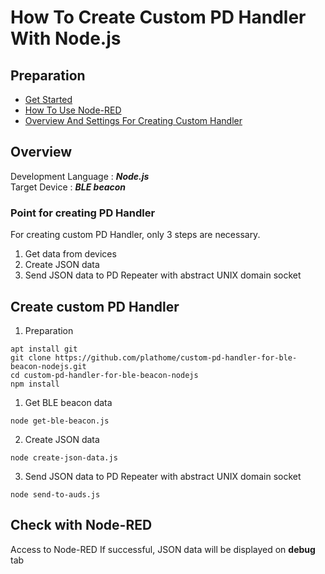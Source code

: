 # How To Create Custom PD Handler With Node.js

## Preparation
* [Get Started](/doc_source/vx2/GetStarted.md)
* [How To Use Node-RED](/doc_source/vx2/HowToUseNodered.md)  
* [Overview And Settings For Creating Custom Handler](/doc_source/vx2/OverviewAndSettingsForCreatingCustomHandler.md)  

## Overview
Development Language : ***Node.js***  
Target Device : ***BLE beacon***  

### Point for creating PD Handler
For creating custom PD Handler, only 3 steps are necessary.
1. Get data from devices
1. Create JSON data
1. Send JSON data to PD Repeater with abstract UNIX domain socket

## Create custom PD Handler
1. Preparation
```
apt install git  
git clone https://github.com/plathome/custom-pd-handler-for-ble-beacon-nodejs.git
cd custom-pd-handler-for-ble-beacon-nodejs
npm install
```

1. Get BLE beacon data
```
node get-ble-beacon.js
```

2. Create JSON data
```
node create-json-data.js
```

3. Send JSON data to PD Repeater with abstract UNIX domain socket
```
node send-to-auds.js
```

## Check with Node-RED
Access to Node-RED
If successful, JSON data will be displayed on **debug** tab
